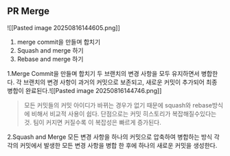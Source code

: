 ## PR Merge
![[Pasted image 20250816144605.png]]
1. merge commit을 만들며 합치기
2. Squash and merge 하기
3. Rebase and merge 하기

1.Merge Commit을 만들며 합치기
두 브랜치의 변경 사항을 모두 유지하면서 병합한다. 각 브랜치의 변경 사항이 과거의 커밋으로 보존되고, 새로운 커밋이 추가되어 최종 병합이 완료된다.![[Pasted image 20250816144746.png]]
> 모든 커밋들의 커밋 아이디가 바뀌는 경우가 없기 때문에 squash와 rebase방식에 비해서 비교적 사용이 쉽다.
> 단점으로는 커밋 히스토리가 복잡해질수있다는것. 팀이 커지면 커질수록 이 복잡성은 빠르게 증가된다.

2.Squash and Merge
모든 변경 사항을 하나의 커밋으로 압축하여 병합하는 방식 각각의 커밋에서 발생한 모든 변경 사항을 병합 한 후에 하나의 새로운 커밋을 생성한다.